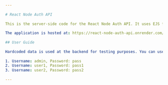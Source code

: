 ```yaml
--- 
 
# React Node Auth API 
 
This is the server-side code for the React Node Auth API. It uses EJS for rendering.
 
The application is hosted at: https://react-node-auth-api.onrender.com/
 
## User Guide 
 
Hardcoded data is used at the backend for testing purposes. You can use the following data for authentication: 
 
1. Username: admin, Password: pass 
2. Username: user1, Password: pass1 
3. Username: user2, Password: pass2 
 
--- 
```


  
